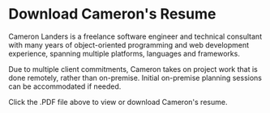 # Download Cameron's Resume
Cameron Landers is a freelance software engineer and technical consultant with many years of object-oriented programming and web development experience, spanning multiple platforms, languages and frameworks.

Due to multiple client commitments, Cameron takes on project work that is done remotely, rather than on-premise. Initial on-premise planning sessions can be accommodated if needed. 

Click the .PDF file above to view or download Cameron's resume.
